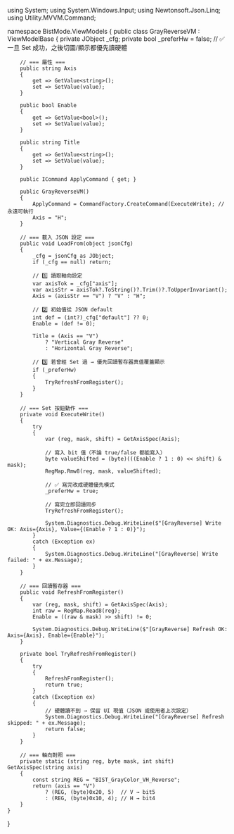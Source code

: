 using System;
using System.Windows.Input;
using Newtonsoft.Json.Linq;
using Utility.MVVM.Command;

namespace BistMode.ViewModels
{
    public class GrayReverseVM : ViewModelBase
    {
        private JObject _cfg;
        private bool _preferHw = false; // ✅ 一旦 Set 成功，之後切圖/顯示都優先讀硬體

        // === 屬性 ===
        public string Axis
        {
            get => GetValue<string>();
            set => SetValue(value);
        }

        public bool Enable
        {
            get => GetValue<bool>();
            set => SetValue(value);
        }

        public string Title
        {
            get => GetValue<string>();
            set => SetValue(value);
        }

        public ICommand ApplyCommand { get; }

        public GrayReverseVM()
        {
            ApplyCommand = CommandFactory.CreateCommand(ExecuteWrite); // 永遠可執行
            Axis = "H";
        }

        // === 載入 JSON 設定 ===
        public void LoadFrom(object jsonCfg)
        {
            _cfg = jsonCfg as JObject;
            if (_cfg == null) return;

            // 1️⃣ 讀取軸向設定
            var axisTok = _cfg["axis"];
            var axisStr = axisTok?.ToString()?.Trim()?.ToUpperInvariant();
            Axis = (axisStr == "V") ? "V" : "H";

            // 2️⃣ 初始值從 JSON default
            int def = (int?)_cfg["default"] ?? 0;
            Enable = (def != 0);

            Title = (Axis == "V")
                ? "Vertical Gray Reverse"
                : "Horizontal Gray Reverse";

            // 3️⃣ 若曾經 Set 過 → 優先回讀暫存器真值覆蓋顯示
            if (_preferHw)
            {
                TryRefreshFromRegister();
            }
        }

        // === Set 按鈕動作 ===
        private void ExecuteWrite()
        {
            try
            {
                var (reg, mask, shift) = GetAxisSpec(Axis);

                // 寫入 bit 值（不論 true/false 都能寫入）
                byte valueShifted = (byte)(((Enable ? 1 : 0) << shift) & mask);
                RegMap.Rmw8(reg, mask, valueShifted);

                // ✅ 寫完改成硬體優先模式
                _preferHw = true;

                // 寫完立即回讀同步
                TryRefreshFromRegister();

                System.Diagnostics.Debug.WriteLine($"[GrayReverse] Write OK: Axis={Axis}, Value={(Enable ? 1 : 0)}");
            }
            catch (Exception ex)
            {
                System.Diagnostics.Debug.WriteLine("[GrayReverse] Write failed: " + ex.Message);
            }
        }

        // === 回讀暫存器 ===
        public void RefreshFromRegister()
        {
            var (reg, mask, shift) = GetAxisSpec(Axis);
            int raw = RegMap.Read8(reg);
            Enable = ((raw & mask) >> shift) != 0;

            System.Diagnostics.Debug.WriteLine($"[GrayReverse] Refresh OK: Axis={Axis}, Enable={Enable}");
        }

        private bool TryRefreshFromRegister()
        {
            try
            {
                RefreshFromRegister();
                return true;
            }
            catch (Exception ex)
            {
                // 硬體讀不到 → 保留 UI 現值（JSON 或使用者上次設定）
                System.Diagnostics.Debug.WriteLine("[GrayReverse] Refresh skipped: " + ex.Message);
                return false;
            }
        }

        // === 軸向對照 ===
        private static (string reg, byte mask, int shift) GetAxisSpec(string axis)
        {
            const string REG = "BIST_GrayColor_VH_Reverse";
            return (axis == "V")
                ? (REG, (byte)0x20, 5)  // V → bit5
                : (REG, (byte)0x10, 4); // H → bit4
        }
    }
}